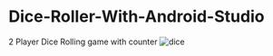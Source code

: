 # Dice-Roller-With-Android-Studio
2 Player Dice Rolling game with counter
![dice](https://user-images.githubusercontent.com/62599165/115110945-858d5c00-9f86-11eb-93df-f3a70f18ad27.png)
